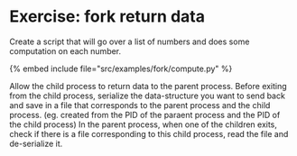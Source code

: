 # Exercise: fork return data

Create a script that will go over a list of numbers and does some computation on each number.

{% embed include file="src/examples/fork/compute.py" %}

Allow the child process to return data to the parent process. Before exiting from the child process, serialize the data-structure you want to send back and save
in a file that corresponds to the parent process and the child process. (eg. created from the PID of the paraent process and the PID of the child process)
In the parent process, when one of the children exits, check if there is a file corresponding to this child process, read the file and de-serialize it.



